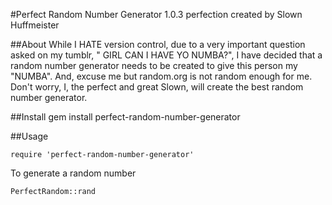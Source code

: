 #Perfect Random Number Generator 1.0.3
perfection created by Slown Huffmeister

##About
While I HATE version control, due to a very important question asked on my tumblr, "
GIRL CAN I HAVE YO NUMBA?", I have decided that a random number generator needs 
to be created to give this person my "NUMBA". And, excuse me but random.org is 
not random enough for me.  Don't worry, I, the perfect and great Slown, will 
create the best random number generator.  


##Install 
	gem install perfect-random-number-generator


##Usage

	require 'perfect-random-number-generator'

To generate a random number

	PerfectRandom::rand